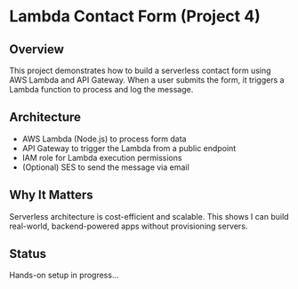 # Lambda Contact Form (Project 4)

## Overview
This project demonstrates how to build a serverless contact form using AWS Lambda and API Gateway. When a user submits the form, it triggers a Lambda function to process and log the message.

## Architecture
- AWS Lambda (Node.js) to process form data
- API Gateway to trigger the Lambda from a public endpoint
- IAM role for Lambda execution permissions
- (Optional) SES to send the message via email

## Why It Matters
Serverless architecture is cost-efficient and scalable. This shows I can build real-world, backend-powered apps without provisioning servers.

## Status
Hands-on setup in progress...
